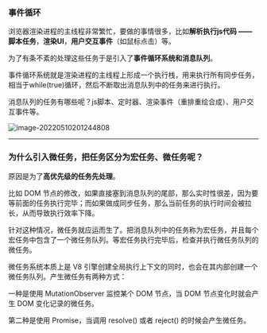 ### 事件循环

浏览器渲染进程的主线程非常繁忙，要做的事情很多，比如**解析执行js代码 —— <srcipt/> 脚本任务**，**渲染UI**，**用户交互事件**（如鼠标点击）等。

为了有条不紊的处理这些任务于是引入了**事件循环系统和消息队列**。

事件循环系统就是渲染进程的主线程上形成一个执行栈，用来执行所有同步任务，相当于while(true)循环，然后不断取出消息队列中的任务来进行执行。

消息队列的任务有哪些呢？js脚本、定时器、渲染事件（重排重绘合成）、用户交互事件等。

![image-20220510201244808](C:\Users\64554\AppData\Roaming\Typora\typora-user-images\image-20220510201244808.png)



------------------

### 为什么引入微任务，把任务区分为宏任务、微任务呢？

原因是为了**高优先级的任务先处理**。

比如 DOM 节点的修改，如果直接塞到消息队列的尾部，那么实时性很差，因为要等前面的任务执行完毕；而如果做成同步任务，那么当前任务的执行时间会被拉长，从而导致执行效率下降。

针对这种情况，微任务就应运而生了。把消息队列中的任务称为宏任务，并且每个宏任务中包含了一个微任务队列。等宏任务执行完毕后，检查并执行微任务队列的微任务。

微任务系统本质上是 V8 引擎创建全局执行上下文的同时，也会在其内部创建一个微任务队列。产生微任务有两种方式：

一种是使用 MutationObserver 监控某个 DOM 节点，当 DOM 节点变化时就会产生 DOM 变化记录的微任务。

第二种是使用 Promise，当调用 resolve() 或者 reject() 的时候会产生微任务。


